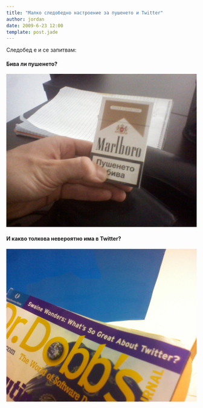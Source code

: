 ```yaml
---
title: "Малко следобедно настроение за пушенето и Twitter"
author: jordan
date: 2009-6-23 12:00
template: post.jade
---
```


Следобед е и се запитвам:

#### Бива ли пушенето?

![](smoking_not_bad.jpg)

#### И какво толкова невероятно има в Twitter?

![](whats_so_great_about_twitter.jpg)
